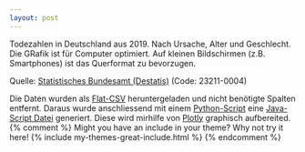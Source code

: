 ```yaml
---
layout: post
---
```

Todezahlen in Deutschland aus 2019. Nach Ursache, Alter und Geschlecht.
Die GRafik ist für Computer optimiert. Auf kleinen Bildschirmen (z.B. Smartphones) ist das Querformat zu bevorzugen.
<div id='myDiv'>
<!-- Plotly chart will be drawn inside this DIV -->
</div>
<script src="{{base}}/assets/tod.js" > </script>
<script>

        
        var log = {
            x: data['source'],
            y: data['target'],
            text: data['text'],

            mode: 'markers',
            marker: {
                size: data['valueLog'],
                color: data['color']
            }
        };

        var config = [log];

        var layout = { 
            title: 'Todeszahlen Deutschland 2019',
            showlegend: false,
            height: 1800,
            //width: 1400,
            autosize: true,
            margin: {
                l: 310
            }

        };

        Plotly.newPlot('myDiv', config, layout);

</script>

Quelle: [Statistisches Bundesamt (Destatis)](https://www-genesis.destatis.de/genesis/online?sequenz=tabelleErgebnis&selectionname=23211-0004#abreadcrumb) (Code: 23211-0004)

Die Daten wurden als [Flat-CSV](https://raw.githubusercontent.com/n103/n103.github.io/master/resources/todeszahlen/23211-0004_flat.csv) heruntergeladen und nicht benötigte Spalten entfernt. Daraus wurde anschliessend mit einem [Python-Script](hhttps://raw.githubusercontent.com/n103/n103.github.io/master/resources/todeszahlen/tod_script.py) eine [Java-Script Datei](https://raw.githubusercontent.com/n103/n103.github.io/master/assets/tod.js) generiert. Diese wird mirhilfe von [Plotly](https://plotly.com/javascript/bubble-charts/) graphisch aufbereited.
{% comment %}
Might you have an include in your theme? Why not try it here!
{% include my-themes-great-include.html %}
{% endcomment %}

